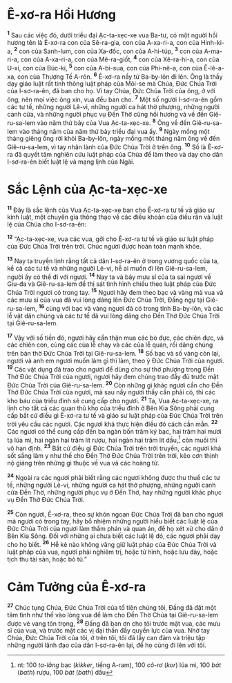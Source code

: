 # Ê-xơ-ra Hồi Hương
<sup><b>1</b></sup> Sau các việc đó, dưới triều đại Ạc-ta-xẹc-xe vua Ba-tư, có một người hồi hương tên là Ê-xơ-ra con của Sê-ra-gia, con của A-xa-ri-a, con của Hinh-ki-a, <sup><b>2</b></sup> con của Sanh-lum, con của Xa-đốc, con của A-hi-túp, <sup><b>3</b></sup> con của A-ma-ri-a, con của A-xa-ri-a, con của Mê-ra-giốt, <sup><b>4</b></sup> con của Xê-ra-hi-a, con của U-xi, con của Búc-ki, <sup><b>5</b></sup> con của A-bi-sua, con của Phi-nê-a, con của Ê-lê-a-xa, con của Thượng Tế A-rôn. <sup><b>6</b></sup> Ê-xơ-ra nầy từ Ba-by-lôn đi lên. Ông là thầy dạy giáo luật rất tinh thông luật pháp của Môi-se mà Chúa, Ðức Chúa Trời của I-sơ-ra-ên, đã ban cho họ. Vì tay Chúa, Ðức Chúa Trời của ông, ở với ông, nên mọi việc ông xin, vua đều ban cho. <sup><b>7</b></sup> Một số người I-sơ-ra-ên gồm các tư tế, những người Lê-vi, những người ca hát thờ phượng, những người canh cửa, và những người phục vụ Ðền Thờ cũng hồi hương và về đến Giê-ru-sa-lem vào năm thứ bảy của Vua Ạc-ta-xẹc-xe. <sup><b>8</b></sup> Ông về đến Giê-ru-sa-lem vào tháng năm của năm thứ bảy triều đại vua ấy. <sup><b>9</b></sup> Ngày mồng một tháng giêng ông rời khỏi Ba-by-lôn, ngày mồng một tháng năm ông về đến Giê-ru-sa-lem, vì tay nhân lành của Ðức Chúa Trời ở trên ông. <sup><b>10</b></sup> Số là Ê-xơ-ra đã quyết tâm nghiên cứu luật pháp của Chúa để làm theo và dạy cho dân I-sơ-ra-ên biết luật lệ và mạng lịnh của Ngài.

# Sắc Lệnh của Ạc-ta-xẹc-xe
<sup><b>11</b></sup> Ðây là sắc lệnh của Vua Ạc-ta-xẹc-xe ban cho Ê-xơ-ra tư tế và giáo sư kinh luật, một chuyên gia thông thạo về các điều khoản của điều răn và luật lệ của Chúa cho I-sơ-ra-ên:

<sup><b>12</b></sup> “Ạc-ta-xẹc-xe, vua các vua, gởi cho Ê-xơ-ra tư tế và giáo sư luật pháp của Ðức Chúa Trời trên trời. Chúc ngươi được hoàn toàn mạnh khỏe.

<sup><b>13</b></sup> Nay ta truyền lịnh rằng tất cả dân I-sơ-ra-ên ở trong vương quốc của ta, kể cả các tư tế và những người Lê-vi, hễ ai muốn đi lên Giê-ru-sa-lem, người ấy có thể đi với ngươi. <sup><b>14</b></sup> Nay ta và bảy mưu sĩ của ta sai ngươi về Giu-đa và Giê-ru-sa-lem để thị sát tình hình chiếu theo luật pháp của Ðức Chúa Trời ngươi có trong tay. <sup><b>15</b></sup> Ngươi hãy đem theo bạc và vàng mà vua và các mưu sĩ của vua đã vui lòng dâng lên Ðức Chúa Trời, Ðấng ngự tại Giê-ru-sa-lem, <sup><b>16</b></sup> cùng với bạc và vàng ngươi đã có trong tỉnh Ba-by-lôn, và các lễ vật dân chúng và các tư tế đã vui lòng dâng cho Ðền Thờ Ðức Chúa Trời tại Giê-ru-sa-lem.

<sup><b>17</b></sup> Vậy với số tiền đó, ngươi hãy cẩn thận mua các bò đực, các chiên đực, và các chiên con, cùng các của lễ chay và các của lễ quán, rồi dâng chúng trên bàn thờ Ðức Chúa Trời tại Giê-ru-sa-lem. <sup><b>18</b></sup> Số bạc và số vàng còn lại, ngươi và anh em ngươi muốn làm gì thì làm, theo ý Ðức Chúa Trời của ngươi. <sup><b>19</b></sup> Các vật dụng đã trao cho ngươi để dùng cho sự thờ phượng trong Ðền Thờ Ðức Chúa Trời của ngươi, ngươi hãy đem chúng trao đầy đủ trước mặt Ðức Chúa Trời của Giê-ru-sa-lem. <sup><b>20</b></sup> Còn những gì khác ngươi cần cho Ðền Thờ Ðức Chúa Trời của ngươi, mà sau nầy ngươi thấy cần phải có, thì các kho báu của triều đình sẽ cung cấp cho ngươi. <sup><b>21</b></sup> Ta, Vua Ạc-ta-xẹc-xe, ra lịnh cho tất cả các quan thủ kho của triều đình ở Bên Kia Sông phải cung cấp bất cứ điều gì Ê-xơ-ra tư tế và giáo sư luật pháp của Ðức Chúa Trời trên trời yêu cầu các ngươi. Các ngươi khá thực hiện điều đó cách cần mẫn. <sup><b>22</b></sup> Các ngươi có thể cung cấp đến ba ngàn bốn trăm ký bạc, hai trăm hai mươi tạ lúa mì, hai ngàn hai trăm lít rượu, hai ngàn hai trăm lít dầu,[^1-84016fc4-2897-46e6-bf96-2add466f0c0f] còn muối thì vô hạn định. <sup><b>23</b></sup> Bất cứ điều gì Ðức Chúa Trời trên trời truyền, các ngươi khá sốt sắng làm y như thế cho Ðền Thờ Ðức Chúa Trời trên trời, kẻo cơn thịnh nộ giáng trên những gì thuộc về vua và các hoàng tử.

<sup><b>24</b></sup> Ngoài ra các ngươi phải biết rằng các ngươi không được thu thuế các tư tế, những người Lê-vi, những người ca hát thờ phượng, những người canh cửa Ðền Thờ, những người phục vụ ở Ðền Thờ, hay những người khác phục vụ Ðền Thờ Ðức Chúa Trời.

<sup><b>25</b></sup> Còn ngươi, Ê-xơ-ra, theo sự khôn ngoan Ðức Chúa Trời đã ban cho ngươi mà ngươi có trong tay, hãy bổ nhiệm những người hiểu biết các luật lệ của Ðức Chúa Trời của ngươi làm thẩm phán và quan án, để họ xét xử cho dân ở Bên Kia Sông. Ðối với những ai chưa biết các luật lệ đó, các ngươi phải dạy cho họ biết. <sup><b>26</b></sup> Hễ kẻ nào không vâng giữ luật pháp của Ðức Chúa Trời và luật pháp của vua, ngươi phải nghiêm trị, hoặc tử hình, hoặc lưu đày, hoặc tịch thu tài sản, hoặc bỏ tù.”

# Cảm Tưởng của Ê-xơ-ra
<sup><b>27</b></sup> Chúc tụng Chúa, Ðức Chúa Trời của tổ tiên chúng tôi, Ðấng đã đặt một tâm tình như thế vào lòng vua để làm cho Ðền Thờ Chúa tại Giê-ru-sa-lem được vẻ vang tôn trọng, <sup><b>28</b></sup> Ðấng đã ban ơn cho tôi trước mặt vua, các mưu sĩ của vua, và trước mặt các vị đại thần đầy quyền lực của vua. Nhờ tay Chúa, Ðức Chúa Trời của tôi, ở trên tôi, tôi đã lấy can đảm và triệu tập những người lãnh đạo của dân I-sơ-ra-ên lại, để họ cùng đi lên với tôi.

[^1-84016fc4-2897-46e6-bf96-2add466f0c0f]: nt: 100 *ta-lâng* bạc (*kikker*, tiếng A-ram), 100 *cô-rơ* (*kor*) lúa mì, 100 *bát* (*bath*) rượu, 100 *bát* (*bath*) dầu